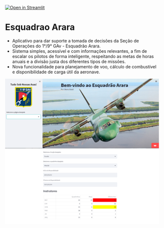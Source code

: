 [![Open in Streamlit](https://static.streamlit.io/badges/streamlit_badge_black_white.svg)](https://esquadrao-arara.streamlit.app/)

# Esquadrao Arara

 - Aplicativo para dar suporte a tomada de decisões da Seção de Operações do 1°/9° GAv - Esquadrão Arara.
 - Sistema simples, acessível e com informações relevantes, a fim de escalar os pilotos de forma inteligente, respeitando as metas de horas anuais e a divisão justa dos diferentes tipos de missões.
 - Nova funcionalidade para planejamento de voo, cálculo de combustível e disponibilidade de carga útil da aeronave.

![image](https://raw.githubusercontent.com/brunobf09/esquadrao-arara/main/Pic/app_img.png)
![image](https://raw.githubusercontent.com/brunobf09/esquadrao-arara/main/Pic/app_img2.png)
